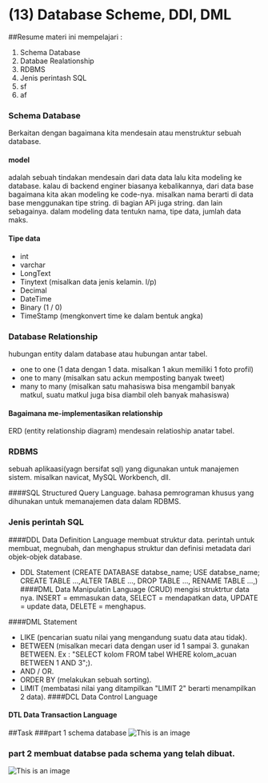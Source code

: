 # (13) Database Scheme, DDl, DML
##Resume
materi ini mempelajari :
1. Schema Database
2. Databae Realationship
3. RDBMS
4. Jenis perintash SQL
5. sf
6. af

### Schema Database
Berkaitan dengan bagaimana kita mendesain atau menstruktur sebuah database. 
#### model
adalah sebuah tindakan mendesain dari data data lalu kita modeling ke database. kalau di backend enginer biasanya
kebalikannya, dari data base bagaimana kita akan modeling ke code-nya. misalkan nama berarti di data base menggunakan tipe
string. di bagian APi juga string. dan lain sebagainya. dalam modeling data tentukn nama, tipe data, jumlah data maks.
#### Tipe data
- int
- varchar
- LongText
- Tinytext (misalkan data jenis kelamin. l/p)
- Decimal
- DateTime
- Binary (1 / 0)
- TimeStamp (mengkonvert time ke dalam bentuk angka)

### Database Relationship
hubungan entity dalam database atau hubungan antar tabel.
- one to one (1 data dengan 1 data. misalkan 1 akun memiliki 1 foto profil)
- one to many (misalkan satu ackun memposting banyak tweet)
- many to many (misalkan satu mahasiswa bisa mengambil banyak matkul, suatu matkul juga bisa diambil oleh banyak mahasiswa)

#### Bagaimana me-implementasikan relationship
ERD (entity relationship diagram) mendesain relatioship anatar tabel.

### RDBMS
sebuah aplikaasi(yagn bersifat sql) yang digunakan untuk manajemen sistem. misalkan navicat, MySQL Workbench, dll.

####SQL
Structured Query Language. bahasa pemrograman khusus yang dihunakan untuk memanajemen data dalam RDBMS.

### Jenis perintah SQL
####DDL Data Definition Language
membuat struktur data. perintah untuk membuat, megnubah, dan menghapus struktur dan definisi metadata dari objek-objek
database. 
- DDL Statement (CREATE DATABASE databse_name; USE databse_name; CREATE TABLE ...,ALTER TABLE ..., DROP TABLE ..., RENAME TABLE ...,)
####DML Data Manipulatin Language (CRUD)
mengisi struktrtur data nya. INSERT = emmasukan data, SELECT = mendapatkan data, UPDATE = update data, DELETE = menghapus.

####DML Statement
- LIKE (pencarian suatu nilai yang mengandung suatu data atau tidak).
- BETWEEN (misalkan mecari data dengan user id 1 sampai 3. gunakan BETWEEN. Ex : "SELECT kolom FROM tabel WHERE kolom_acuan 
BETWEEN 1 AND 3";).
- AND / OR.
- ORDER BY (melakukan sebuah sorting).
- LIMIT (membatasi nilai yang ditampilkan "LIMIT 2" berarti menampilkan 2 data).
####DCL Data Control Language
#### DTL Data Transaction Language

##Task
###part 1 schema database
![This is an image]()
### part 2 membuat databse pada schema yang telah dibuat.
![This is an image]()




